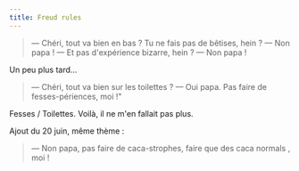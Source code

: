 ```yaml
---
title: Freud rules
---
```


> — Chéri, tout va bien en bas ? Tu ne fais pas de bêtises, hein ?
> — Non papa !
> — Et pas d'expérience bizarre, hein ?
> — Non papa !

Un peu plus tard...

> — Chéri, tout va bien sur les toilettes ?
> — Oui papa. Pas faire de fesses-périences, moi !"

Fesses / Toilettes. Voilà, il ne m'en fallait pas plus.

Ajout du 20 juin, même thème :

> — Non papa, pas faire de caca-strophes, faire que des caca normals , moi !

